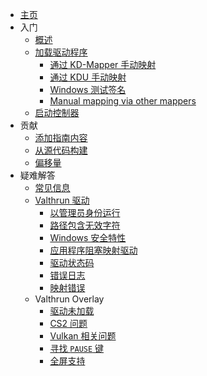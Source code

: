 - [主页](/zh-cn/README.md)
- 入门
  - [概述](/zh-cn/010_getting-started/010_overview.md)
  - [加载驱动程序](/zh-cn/010_getting-started/020_driver.md)
    - [通过 KD-Mapper 手动映射](/zh-cn/010_getting-started/010_mapping-method/010_kdmapper.md)
    - [通过 KDU 手动映射](/zh-cn/010_getting-started/010_mapping-method/020_kdu.md)
    - [Windows 测试签名](/zh-cn/010_getting-started/010_mapping-method/030_test-signing.md)
    - [Manual mapping via other mappers](/zh-cn/010_getting-started/010_mapping-method/040_other-mappers.md)
  - [启动控制器](/zh-cn/010_getting-started/030_controller.md)
- 贡献
  - [添加指南内容](/zh-cn/020_contributing/wiki.md)
  - [从源代码构建](/zh-cn/020_contributing/build.md)
  - [偏移量](/zh-cn/020_contributing/offsets.md)
- 疑难解答
  - [常见信息](/zh-cn/030_troubleshooting/readme.md)
  - [Valthrun 驱动](/zh-cn/030_troubleshooting/kernel/000_readme.md)
    - [以管理员身份运行](/zh-cn/030_troubleshooting/kernel/010_run_as_administrator.md)
    - [路径包含无效字符](/zh-cn/030_troubleshooting/kernel/020_path_invalid_characters.md)
    - [Windows 安全特性](/zh-cn/030_troubleshooting/kernel/030_windows_security_features.md)
    - [应用程序阻塞映射驱动](/zh-cn/030_troubleshooting/kernel/031_driver_blocking_applications.md)
    - [驱动状态码](/zh-cn/030_troubleshooting/kernel/040_driver_status_codes.md)
    - [错误日志](/zh-cn/030_troubleshooting/kernel/041_driver_debug_logs.md)
    - [映射错误](/zh-cn/030_troubleshooting/kernel/050_driver_mapper_errors.md)
  - Valthrun Overlay
    - [驱动未加载](/zh-cn/030_troubleshooting/overlay/020_driver_has_not_been_loaded.md)
    - [CS2 问题](/zh-cn/030_troubleshooting/overlay/030_cs2.md)
    - [Vulkan 相关问题](/zh-cn/030_troubleshooting/overlay/040_amd_opengl.md)
    - [寻找 `PAUSE` 键](/zh-cn/030_troubleshooting/overlay/050_pause_key.md)
    - [全屏支持](/zh-cn/030_troubleshooting/overlay/060_full_screen.md)
